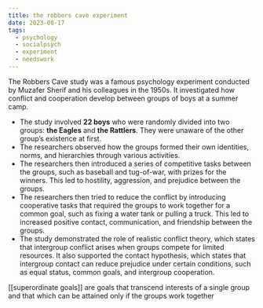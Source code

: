 ```yaml
---
title: the robbers cave experiment
date: 2023-08-17
tags:
  - psychology
  - socialpsych
  - experiment
  - needswork
---
```

The Robbers Cave study was a famous psychology experiment conducted by Muzafer Sherif and his colleagues in the 1950s. It investigated how conflict and cooperation develop between groups of boys at a summer camp. 
- The study involved **22 boys** who were randomly divided into two groups: **the Eagles** and **the Rattlers**. They were unaware of the other group’s existence at first.
- The researchers observed how the groups formed their own identities, norms, and hierarchies through various activities.
- The researchers then introduced a series of competitive tasks between the groups, such as baseball and tug-of-war, with prizes for the winners. This led to hostility, aggression, and prejudice between the groups.
- The researchers then tried to reduce the conflict by introducing cooperative tasks that required the groups to work together for a common goal, such as fixing a water tank or pulling a truck. This led to increased positive contact, communication, and friendship between the groups.
- The study demonstrated the role of realistic conflict theory, which states that intergroup conflict arises when groups compete for limited resources. It also supported the contact hypothesis, which states that intergroup contact can reduce prejudice under certain conditions, such as equal status, common goals, and intergroup cooperation.

[[superordinate goals]] are goals that transcend interests of a single group and that which can be attained only if the groups work together


